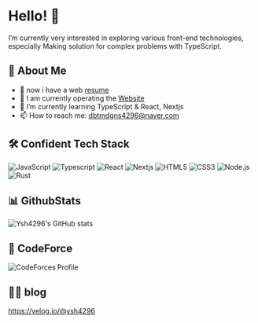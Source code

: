 # Hello! 👋

I’m currently very interested in exploring various front-end technologies, especially Making solution for complex problems with TypeScript.

## 🚀 About Me

- 🔭 now i have a web [resume](https://gatsby-sigma-smoky.vercel.app/)
- 🔭 I am currently operating the [Website](https://bigmacexchange.com/)
- 🌱 I’m currently learning TypeScript & React, Nextjs
- 📫 How to reach me: dbtmdgns4296@naver.com

## 🛠️ Confident Tech Stack

![JavaScript](https://img.shields.io/badge/javascript-%23323330.svg?&style=for-the-badge&logo=javascript&logoColor=%23F7DF1E)
![Typescript](https://img.shields.io/badge/TypeScript-007ACC?style=for-the-badge&logo=typescript&logoColor=white)
![React](https://img.shields.io/badge/react-%2320232a.svg?&style=for-the-badge&logo=react&logoColor=%2361DAFB)
![Nextjs](https://img.shields.io/badge/Next.js-000?logo=nextdotjs&logoColor=fff&style=for-the-badge)
![HTML5](https://img.shields.io/badge/html5-%23E34F26.svg?&style=for-the-badge&logo=html5&logoColor=white)
![CSS3](https://img.shields.io/badge/css3-%231572B6.svg?&style=for-the-badge&logo=css3&logoColor=white)
![Node.js](https://img.shields.io/badge/node.js-%23339933.svg?&style=for-the-badge&logo=node.js&logoColor=white)
![Rust](https://img.shields.io/badge/Rust-000000?style=for-the-badge&logo=rust&logoColor=white)

## 📊 GithubStats
![Ysh4296's GitHub stats](https://github-readme-stats.vercel.app/api?username=ysh4296&theme=slateorange)

## 🎲 CodeForce
![CodeForces Profile](https://cf.leed.at?id=killercicada)


## 🧑‍💻 blog
https://velog.io/@ysh4296

